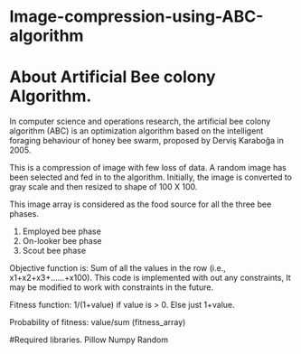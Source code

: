 # Image-compression-using-ABC-algorithm

# About Artificial Bee colony Algorithm.
In computer science and operations research, the artificial bee colony algorithm (ABC) is an optimization algorithm based on the intelligent foraging behaviour of honey bee swarm, proposed by Derviş Karaboğa in 2005.

This is a compression of image with few loss of data. A random image has been selected and fed in to the algorithm. Initially, the image is converted to gray scale and then resized to shape of 100 X 100. 

This image array is considered as the food source for all the three bee phases.
1. Employed bee phase
2. On-looker bee phase
3. Scout bee phase

Objective function is: Sum of all the values in the row (i.e., x1+x2+x3+......+x100). This code is implemented with out any constraints, It may be modified to work with constraints in the future.

Fitness function: 1/(1+value) if value is > 0. Else just 1+value.

Probability of fitness: value/sum (fitness_array)

#Required libraries.
Pillow
Numpy
Random

